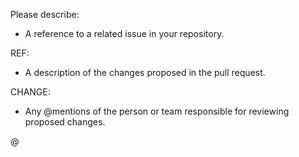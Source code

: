 Please describe:

* A reference to a related issue in your repository.

REF: 

* A description of the changes proposed in the pull request.

CHANGE:

* Any @mentions of the person or team responsible for reviewing proposed changes.

@
